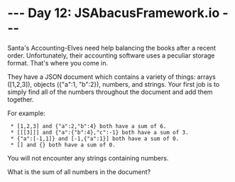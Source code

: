# --- Day 12: JSAbacusFramework.io ---

   Santa's Accounting-Elves need help balancing the books after a recent
   order. Unfortunately, their accounting software uses a peculiar storage
   format. That's where you come in.

   They have a JSON document which contains a variety of things: arrays
   ([1,2,3]), objects ({"a":1, "b":2}), numbers, and strings. Your first job
   is to simply find all of the numbers throughout the document and add them
   together.

   For example:

     * [1,2,3] and {"a":2,"b":4} both have a sum of 6.
     * [[[3]]] and {"a":{"b":4},"c":-1} both have a sum of 3.
     * {"a":[-1,1]} and [-1,{"a":1}] both have a sum of 0.
     * [] and {} both have a sum of 0.

   You will not encounter any strings containing numbers.

   What is the sum of all numbers in the document?

